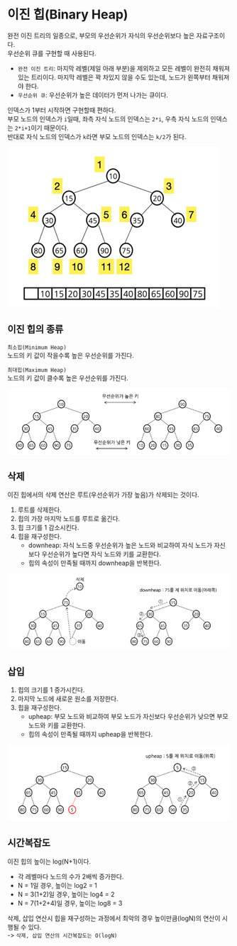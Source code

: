 # 이진 힙(Binary Heap)

완전 이진 트리의 일종으로, 부모의 우선순위가 자식의 우선순위보다 높은 자료구조이다.  
우선순위 큐를 구현할 때 사용된다.

- `완전 이진 트리`: 마지막 레벨(제일 아래 부분)을 제외하고 모든 레벨이 완전히 채워져 있는 트리이다. 마지막 레벨은 꽉 차있지 않을 수도 있는데, 노드가 왼쪽부터 채워져야 한다.
- `우선순위 큐`: 우선순위가 높은 데이터가 먼저 나가는 큐이다.

인덱스가 1부터 시작하면 구현할때 편하다.  
부모 노드의 인덱스가 `i`일때, 좌측 자식 노드의 인덱스는 `2*i`, 우측 자식 노드의 인덱스는 `2*i+1`이기 때문이다.  
반대로 자식 노드의 인덱스가 `k`라면 부모 노드의 인덱스는 `k/2`가 된다.

![이진 힙](./etc/힙.png)

## 이진 힙의 종류

`최소힙(Minimum Heap)`  
노드의 키 값이 작을수록 높은 우선순위를 가진다.

`최대힙(Maximum Heap)`  
노드의 키 값이 클수록 높은 우선순위를 가진다.

![이진 힙](./etc/최소힙_최대힙.png)

## 삭제

이진 힙에서의 삭제 연산은 루트(우선순위가 가장 높음)가 삭제되는 것이다.

1. 루트를 삭제한다.
2. 힙의 가장 마지막 노드를 루트로 옮긴다.
3. 힙 크기를 1 감소시킨다.
4. 힙을 재구성한다.
    - downheap: 자식 노드중 우선순위가 높은 노드와 비교하여 자식 노드가 자신보다 우선순위가 높다면 자식 노드와 키를 교환한다.
    - 힙의 속성이 만족될 때까지 downheap을 반복한다.

![downheap](./etc/downheap.png)

## 삽입

1. 힙의 크기를 1 증가시킨다.
2. 마지막 노드에 새로운 원소를 저장한다.
3. 힙을 재구성한다.
    - upheap: 부모 노드와 비교하여 부모 노드가 자신보다 우선순위가 낮으면 부모 노드와 키를 교환한다.
    - 힙의 속성이 만족될 때까지 upheap을 반복한다.

![upheap](./etc/upheap.png)

## 시간복잡도

이진 힙의 높이는 log(N+1)이다.
- 각 레벨마다 노드의 수가 2배씩 증가한다.
- N = 1일 경우, 높이는 log2 = 1
- N = 3(1+2)일 경우, 높이는 log4 = 2
- N = 7(1+2+4)일 경우, 높이는 log8 = 3  

삭제, 삽입 연산시 힙을 재구성하는 과정에서 최악의 경우 높이만큼(logN)의 연산이 시행될 수 있다.  
-> `삭제, 삽입 연산의 시간복잡도는 O(logN)`


